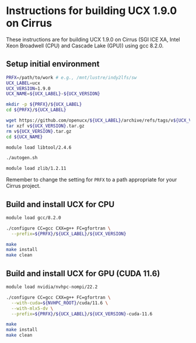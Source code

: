 Instructions for building UCX 1.9.0 on Cirrus
=============================================

These instructions are for building UCX 1.9.0 on Cirrus (SGI ICE XA, Intel Xeon Broadwell (CPU) and Cascade Lake (GPU)) using gcc 8.2.0.


Setup initial environment
-------------------------

```bash
PRFX=/path/to/work # e.g., /mnt/lustre/indy2lfs/sw
UCX_LABEL=ucx
UCX_VERSION=1.9.0
UCX_NAME=${UCX_LABEL}-${UCX_VERSION}

mkdir -p ${PRFX}/${UCX_LABEL}
cd ${PRFX}/${UCX_LABEL}

wget https://github.com/openucx/${UCX_LABEL}/archive/refs/tags/v${UCX_VERSION}.tar.gz
tar xzf v${UCX_VERSION}.tar.gz
rm v${UCX_VERSION}.tar.gz
cd ${UCX_NAME}

module load libtool/2.4.6

./autogen.sh

module load zlib/1.2.11
```

Remember to change the setting for `PRFX` to a path appropriate for your Cirrus project.


Build and install UCX for CPU
-----------------------------

```bash
module load gcc/8.2.0

./configure CC=gcc CXX=g++ FC=gfortran \
  --prefix=${PRFX}/${UCX_LABEL}/${UCX_VERSION}

make
make install
make clean
```


Build and install UCX for GPU (CUDA 11.6)
-----------------------------------------

```bash
module load nvidia/nvhpc-nompi/22.2

./configure CC=gcc CXX=g++ FC=gfortran \
  --with-cuda=${NVHPC_ROOT}/cuda/11.6 \
  --with-mlx5-dv \
  --prefix=${PRFX}/${UCX_LABEL}/${UCX_VERSION}-cuda-11.6

make
make install
make clean
```
